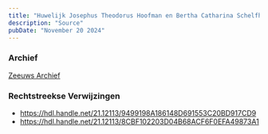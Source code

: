 ```yaml
---
title: "Huwelijk Josephus Theodorus Hoofman en Bertha Catharina Schelfhout 22-02-1935"
description: "Source"
pubDate: "November 20 2024"
---
```


### Archief
[Zeeuws Archief](https://www.zeeuwsarchief.nl/)

### Rechtstreekse Verwijzingen
- https://hdl.handle.net/21.12113/9499198A186148D691553C20BD917CD9
- https://hdl.handle.net/21.12113/8CBF102203D04B68ACF6F0EFA49873A1